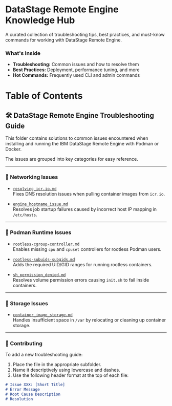 # DataStage Remote Engine Knowledge Hub

A curated collection of troubleshooting tips, best practices, and must-know commands for working with DataStage Remote Engine.

### What's Inside

- **Troubleshooting:** Common issues and how to resolve them
- **Best Practices:** Deployment, performance tuning, and more
- **Hot Commands:** Frequently used CLI and admin commands

# Table of Contents 

## 🛠️ DataStage Remote Engine Troubleshooting Guide

This folder contains solutions to common issues encountered when installing and running the IBM DataStage Remote Engine with Podman or Docker.

The issues are grouped into key categories for easy reference.

---

### 📡 Networking Issues

- [`resolving_icr.io.md`](./networking/resolving_icr.io.md)  
  Fixes DNS resolution issues when pulling container images from `icr.io`.

- [`engine_hostname_issue.md`](./networking/engine_hostname_issue.md)  
  Resolves job startup failures caused by incorrect host IP mapping in `/etc/hosts`.

---

### 🐳 Podman Runtime Issues

- [`rootless-cgroup-controller.md`](./podman/rootless-cgroup-controller.md)  
  Enables missing `cpu` and `cpuset` controllers for rootless Podman users.

- [`rootless-subuids-subgids.md`](./podman/rootless-subuids-subgids.md)  
  Adds the required UID/GID ranges for running rootless containers.

- [`sh_permission_denied.md`](./podman/sh_permission_denied.md)  
  Resolves volume permission errors causing `init.sh` to fail inside containers.

---

### 💾 Storage Issues

- [`container_image_storage.md`](./storage/container_image_storage.md)  
  Handles insufficient space in `/var` by relocating or cleaning up container storage.

---

### 🧪 Contributing

To add a new troubleshooting guide:

1. Place the file in the appropriate subfolder.
2. Name it descriptively using lowercase and dashes.
3. Use the following header format at the top of each file:

```markdown
# Issue XXX: [Short Title]
# Error Message
# Root Cause Description
# Resolution
